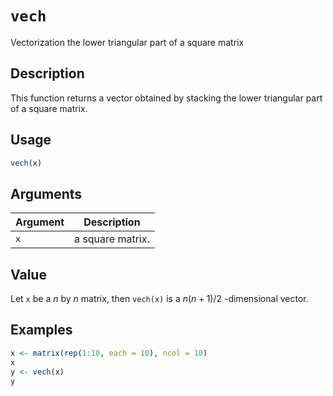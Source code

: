 # `vech`

Vectorization the lower triangular part of a square matrix


## Description

This function returns a vector obtained by stacking the lower triangular part of a
 square matrix.


## Usage

```r
vech(x)
```


## Arguments

Argument      |Description
------------- |----------------
`x`     |     a square matrix.


## Value

Let `x` be a $n$ by $n$ matrix, then `vech(x)` is a $n(n+1)/2$ -dimensional
 vector.


## Examples

```r
x <- matrix(rep(1:10, each = 10), ncol = 10)
x
y <- vech(x)
y
```


